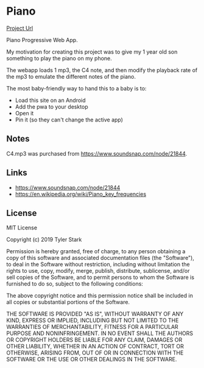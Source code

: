 # Piano

[Project Url](https://theirondev.github.io/piano/)

Piano Progressive Web App.

My motivation for creating this project was to give my 1 year old son
something to play the piano on my phone.

The webapp loads 1 mp3, the C4 note, and then modify the playback rate
of the mp3 to emulate the different notes of the piano.

The most baby-friendly way to hand this to a baby is to:

* Load this site on an Android
* Add the pwa to your desktop
* Open it
* Pin it (so they can't change the active app)

## Notes

C4.mp3 was purchased from https://www.soundsnap.com/node/21844.

## Links

* https://www.soundsnap.com/node/21844
* https://en.wikipedia.org/wiki/Piano_key_frequencies

## License

MIT License

Copyright (c) 2019 Tyler Stark

Permission is hereby granted, free of charge, to any person obtaining a copy
of this software and associated documentation files (the "Software"), to deal
in the Software without restriction, including without limitation the rights
to use, copy, modify, merge, publish, distribute, sublicense, and/or sell
copies of the Software, and to permit persons to whom the Software is
furnished to do so, subject to the following conditions:

The above copyright notice and this permission notice shall be included in all
copies or substantial portions of the Software.

THE SOFTWARE IS PROVIDED "AS IS", WITHOUT WARRANTY OF ANY KIND, EXPRESS OR
IMPLIED, INCLUDING BUT NOT LIMITED TO THE WARRANTIES OF MERCHANTABILITY,
FITNESS FOR A PARTICULAR PURPOSE AND NONINFRINGEMENT. IN NO EVENT SHALL THE
AUTHORS OR COPYRIGHT HOLDERS BE LIABLE FOR ANY CLAIM, DAMAGES OR OTHER
LIABILITY, WHETHER IN AN ACTION OF CONTRACT, TORT OR OTHERWISE, ARISING FROM,
OUT OF OR IN CONNECTION WITH THE SOFTWARE OR THE USE OR OTHER DEALINGS IN THE
SOFTWARE.